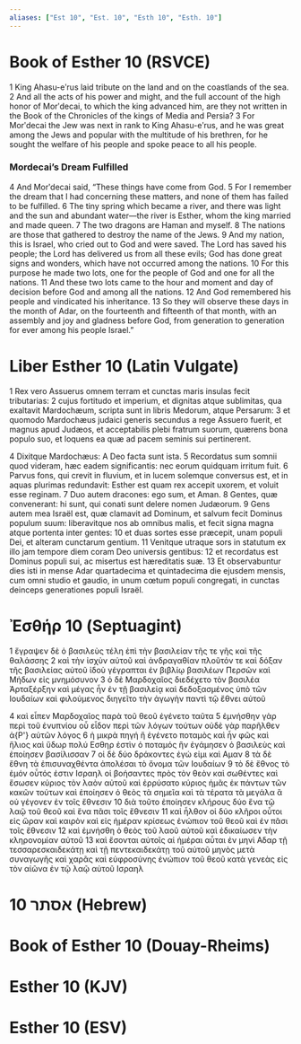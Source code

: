 ```yaml
---
aliases: ["Est 10", "Est. 10", "Esth 10", "Esth. 10"]
---
```



# Book of Esther 10 (RSVCE)

1 King Ahasu-eʹrus laid tribute on the land and on the coastlands of the sea.
2 And all the acts of his power and might, and the full account of the high honor of Morʹdecai, to which the king advanced him, are they not written in the Book of the Chronicles of the kings of Media and Persia?
3 For Morʹdecai the Jew was next in rank to King Ahasu-eʹrus, and he was great among the Jews and popular with the multitude of his brethren, for he sought the welfare of his people and spoke peace to all his people.
### Mordecai’s Dream Fulfilled
4 And Morʹdecai said, “These things have come from God.
5 For I remember the dream that I had concerning these matters, and none of them has failed to be fulfilled.
6 The tiny spring which became a river, and there was light and the sun and abundant water—the river is Esther, whom the king married and made queen.
7 The two dragons are Haman and myself.
8 The nations are those that gathered to destroy the name of the Jews.
9 And my nation, this is Israel, who cried out to God and were saved. The Lord has saved his people; the Lord has delivered us from all these evils; God has done great signs and wonders, which have not occurred among the nations.
10 For this purpose he made two lots, one for the people of God and one for all the nations.
11 And these two lots came to the hour and moment and day of decision before God and among all the nations.
12 And God remembered his people and vindicated his inheritance.
13 So they will observe these days in the month of Adar, on the fourteenth and fifteenth of that month, with an assembly and joy and gladness before God, from generation to generation for ever among his people Israel.”


# Liber Esther 10 (Latin Vulgate)

1 Rex vero Assuerus omnem terram et cunctas maris insulas fecit tributarias:
2 cujus fortitudo et imperium, et dignitas atque sublimitas, qua exaltavit Mardochæum, scripta sunt in libris Medorum, atque Persarum:
3 et quomodo Mardochæus judaici generis secundus a rege Assuero fuerit, et magnus apud Judæos, et acceptabilis plebi fratrum suorum, quærens bona populo suo, et loquens ea quæ ad pacem seminis sui pertinerent.

4 Dixitque Mardochæus: A Deo facta sunt ista.
5 Recordatus sum somnii quod videram, hæc eadem significantis: nec eorum quidquam irritum fuit.
6 Parvus fons, qui crevit in fluvium, et in lucem solemque conversus est, et in aquas plurimas redundavit: Esther est quam rex accepit uxorem, et voluit esse reginam.
7 Duo autem dracones: ego sum, et Aman.
8 Gentes, quæ convenerant: hi sunt, qui conati sunt delere nomen Judæorum.
9 Gens autem mea Israël est, quæ clamavit ad Dominum, et salvum fecit Dominus populum suum: liberavitque nos ab omnibus malis, et fecit signa magna atque portenta inter gentes:
10 et duas sortes esse præcepit, unam populi Dei, et alteram cunctarum gentium.
11 Venitque utraque sors in statutum ex illo jam tempore diem coram Deo universis gentibus:
12 et recordatus est Dominus populi sui, ac misertus est hæreditatis suæ.
13 Et observabuntur dies isti in mense Adar quartadecima et quintadecima die ejusdem mensis, cum omni studio et gaudio, in unum cœtum populi congregati, in cunctas deinceps generationes populi Israël.


# Ἐσθήρ 10 (Septuagint)

1 ἔγραψεν δὲ ὁ βασιλεὺς τέλη ἐπὶ τὴν βασιλείαν τῆς τε γῆς καὶ τῆς θαλάσσης
2 καὶ τὴν ἰσχὺν αὐτοῦ καὶ ἀνδραγαθίαν πλοῦτόν τε καὶ δόξαν τῆς βασιλείας αὐτοῦ ἰδοὺ γέγραπται ἐν βιβλίῳ βασιλέων Περσῶν καὶ Μήδων εἰς μνημόσυνον
3 ὁ δὲ Μαρδοχαῖος διεδέχετο τὸν βασιλέα Ἀρταξέρξην καὶ μέγας ἦν ἐν τῇ βασιλείᾳ καὶ δεδοξασμένος ὑπὸ τῶν Ιουδαίων καὶ φιλούμενος διηγεῖτο τὴν ἀγωγὴν παντὶ τῷ ἔθνει αὐτοῦ

4 καὶ εἶπεν Μαρδοχαῖος παρὰ τοῦ θεοῦ ἐγένετο ταῦτα
5 ἐμνήσθην γὰρ περὶ τοῦ ἐνυπνίου οὗ εἶδον περὶ τῶν λόγων τούτων οὐδὲ γὰρ παρῆλθεν ἀ{P'} αὐτῶν λόγος
6 ἡ μικρὰ πηγή ἣ ἐγένετο ποταμὸς καὶ ἦν φῶς καὶ ἥλιος καὶ ὕδωρ πολύ Εσθηρ ἐστὶν ὁ ποταμός ἣν ἐγάμησεν ὁ βασιλεὺς καὶ ἐποίησεν βασίλισσαν
7 οἱ δὲ δύο δράκοντες ἐγώ εἰμι καὶ Αμαν
8 τὰ δὲ ἔθνη τὰ ἐπισυναχθέντα ἀπολέσαι τὸ ὄνομα τῶν Ιουδαίων
9 τὸ δὲ ἔθνος τὸ ἐμόν οὗτός ἐστιν Ισραηλ οἱ βοήσαντες πρὸς τὸν θεὸν καὶ σωθέντες καὶ ἔσωσεν κύριος τὸν λαὸν αὐτοῦ καὶ ἐρρύσατο κύριος ἡμᾶς ἐκ πάντων τῶν κακῶν τούτων καὶ ἐποίησεν ὁ θεὸς τὰ σημεῖα καὶ τὰ τέρατα τὰ μεγάλα ἃ οὐ γέγονεν ἐν τοῖς ἔθνεσιν
10 διὰ τοῦτο ἐποίησεν κλήρους δύο ἕνα τῷ λαῷ τοῦ θεοῦ καὶ ἕνα πᾶσι τοῖς ἔθνεσιν
11 καὶ ἦλθον οἱ δύο κλῆροι οὗτοι εἰς ὥραν καὶ καιρὸν καὶ εἰς ἡμέραν κρίσεως ἐνώπιον τοῦ θεοῦ καὶ ἐν πᾶσι τοῖς ἔθνεσιν
12 καὶ ἐμνήσθη ὁ θεὸς τοῦ λαοῦ αὐτοῦ καὶ ἐδικαίωσεν τὴν κληρονομίαν αὐτοῦ
13 καὶ ἔσονται αὐτοῖς αἱ ἡμέραι αὗται ἐν μηνὶ Αδαρ τῇ τεσσαρεσκαιδεκάτῃ καὶ τῇ πεντεκαιδεκάτῃ τοῦ αὐτοῦ μηνὸς μετὰ συναγωγῆς καὶ χαρᾶς καὶ εὐφροσύνης ἐνώπιον τοῦ θεοῦ κατὰ γενεὰς εἰς τὸν αἰῶνα ἐν τῷ λαῷ αὐτοῦ Ισραηλ


# 10 אסתר (Hebrew)


# Book of Esther 10 (Douay-Rheims)


# Esther 10 (KJV)


# Esther 10 (ESV)

